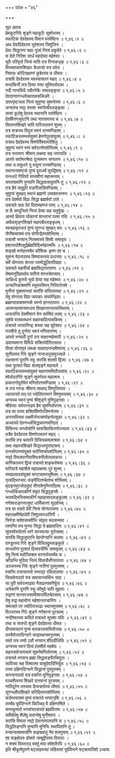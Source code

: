 +++
title = "४६"

+++

सूत उवाच  
हेमकूटगिरेः शृङ्गे महाकूटैः सुशोभनम् ।  
स्फाटिकं देवदेवस्य विमानं परमेष्ठिनः ॥ १,४६।१ ॥  
अथ देवादिदेवस्य भूतेशस्य त्रिशूलिनः ।  
देवाः सिद्धगणा यक्षाः पूजां नित्यं प्रकुर्वते ॥ १,४६।२ ॥  
स देवो गिरिशः सार्धं महादेव्या महेश्वरः ।  
भूतैः परिवृतो नित्यं भाति तत्र पिनाकधृक् ॥ १,४६।३ ॥  
विभक्तचारुशिखरः कैलासो यत्र पर्वतः ।  
निवासः कोटियक्षाणां कुबेरस्य च धीमतः ।  
तत्रापि देवदेवस्य भवस्यायतनं महत् ॥ १,४६।४ ॥  
मन्दाकिनी तत्र दिव्या रम्या सुविमलोदका ।  
नदी नानाविधैः पद्मैरनेकैः समलङ्कृता ॥ १,४६।५ ॥  
देवदानवगन्धर्वयक्षराक्षसकिन्नरैः ।  
उपस्पृष्टजला नित्यं सुपुण्या सुमनोरमा ॥ १,४६।६ ॥  
अन्याश्च नद्यः शतशः स्वर्णपद्मैरलङ्कृताः ।  
तासां कूलेषु देवस्य स्थानानि परमेष्ठिनः ।  
देवर्षिगणजुष्टानि तथा नारायणस्य च ॥ १,४६।७ ॥  
सितान्तशिखरे चापि पारिजातवनं शुभम् ।  
तत्र शक्रस्य विपुलं भवनं रत्नमण्डितम् ।  
स्फाटिकस्तम्भसंयुक्तं हेमगोपुरसंयुतम् ॥ १,४६।८ ॥  
तत्राथ देवदेवस्य विष्णोर्विश्वामरेशितुः ।  
सुपुण्यं भवनं रम्यं सर्वरत्नोपशोभितम् ॥ १,४६।९ ॥  
तत्र नारायणः श्रीमान् लक्ष्म्या सह जगत्पतिः ।  
आस्ते सर्वामरश्रेष्ठः पूज्यमानः सनातनः ॥ १,४६।१० ॥  
तथा च वसुधारे तु वसूनां रत्नमण्डितम् ।  
स्थानानामष्टकं पुण्यं दुराधर्षं सुरद्विषाम् ॥ १,४६।११ ॥  
रत्नधारे गिरिवरे सप्तर्षोणां महात्मनाम् ।  
सप्ताश्रमाणि पुण्यानि सिद्धावासयुतानि तु ॥ १,४६।१२ ॥  
तत्र हैमं चतुर्द्वारं वज्रनीलादिमण्डितम् ।  
सुपुण्यं सुमहत् स्थानं ब्रह्मणो ऽव्यक्तजन्मनः ॥ १,४६।१३ ॥  
तत्र देवर्षयो विप्राः सिद्धा ब्रह्मर्षयो ऽपरे ।  
उपासते सदा देवं पितामहमजं परम् ॥ १,४६।१४ ॥  
स तैः सम्पूजितो नित्यं देव्या सह चतुर्मुखः ।  
आस्ते हिताय लोकानां शान्तानां परमा गतिः ॥ १,४६।१५ ॥  
अथैकशृङ्गशिखरे महापद्मैरलङ्कृतम् ।  
स्वच्छामृतजलं पुण्यं सुगन्धं सुमहत् सरः ॥ १,४६।१६ ॥  
जैगीषव्याश्रमं तत्र योगीन्द्रैरुपशोभितम् ।  
तत्रासौ भगवान् नित्यमास्ते शिष्यैः समावृतः ।  
प्रशान्तदोषैरक्षुद्रैर्ब्रह्मविद्भिर्महात्मभिः ॥ १,४६।१७ ॥  
शङ्खो मनोहरश्चैव कौशिकः कृष्ण एव च ।  
सुमना वेदनादश्च शिष्यास्तस्य प्रधानतः ॥ १,४६।१८ ॥  
सर्वे योगरताः शान्ता भस्मोद्धूलितविग्रहाः ।  
उपासते महावीर्या ब्रह्मविद्यापरायणाः ॥ १,४६।१९ ॥  
तेषामनुग्रिहार्थाय यतीनां शान्तचेतसाम् ।  
सान्निध्यं कुरुते भूयो देव्या सह महेश्वरः ॥ १,४६।२० ॥  
अन्यानिचाश्रमाणि स्युस्तस्मिन् गिरिवरोत्तमे ।  
मुनीनां युक्तमनसां सरांसि सरितस्तथा ॥ १,४६।२१ ॥  
तेषु योगरता विप्रा जापकाः संयतेन्द्रियाः ।  
ब्रह्मण्यासक्तमनसो रमन्ते ज्ञानतत्पराः ॥ १,४६।२२ ॥  
आत्मन्यात्मानमाधाय शिखान्तान्तरमास्थितम् ।  
धायायन्ति देवमीशानं येन सर्वमिदं ततम् ॥ १,४६।२३ ॥  
सुमेघे वासवस्थानं सहस्त्रादित्यसन्निभम् ।  
तत्रास्ते भगवानिन्द्रः शच्या सह सुरेश्वरः ॥ १,४६।२४ ॥  
गजशैले तु दुर्गाया भवनं मणितारणम् ।  
आस्ते भगवती दुर्गा तत्र साक्षान्महेश्वरी ॥ १,४६।२५ ॥  
उपास्यमाना विविधैः शक्तिभेदैरितस्ततः ।  
पीत्वा योगामृतं लब्ध्वा साक्षादानन्दमैश्वरम् ॥ १,४६।२६ ॥  
सुनीलस्य गिरेः शृङ्गे नानाधातुसमुज्ज्वले ।  
राक्षसानां पुराणि स्युः सरांसि शतशो द्विजाः ॥ १,४६।२७ ॥  
तथा पुरशतं विप्राः शतशृङ्गे महाचले ।  
स्फाटिकस्तम्भसंयुक्तं यक्षाणाममितौजसाम् ॥ १,४६।२८ ॥  
श्वेतोदरगिरेः शृङ्गे सुपर्णस्य महात्मनः ।  
प्राकारगोपुरोपेतं मणितोरणमण्डितम् ॥ १,४६।२९ ॥  
स तत्र गरुडः श्रीमान् साक्षाद् विष्णुरिवापरः ।  
ध्यात्वास्ते तत् परं ज्योतिरात्मानं विष्णुमव्ययम् ॥ १,४६।३० ॥  
अन्यच्च भवनं पुण्यं श्रीशृङ्गे मुनिपुङ्गवाः ।  
श्रीदेव्याः सर्वरत्नाढ्यं हैमं सुमणितोरणम् ॥ १,४६।३१ ॥  
तत्र सा परमा शक्तिर्विष्णोरतिमनोरमा ।  
अनन्तविभवा लक्ष्मीर्जगत्सम्मोहनोत्सुका ॥ १,४६।३२ ॥  
अध्यास्ते देवगन्धर्वसिद्धचारणवन्दिता ।  
विचिन्त्य जगतोयोनिं स्वशक्तिकिरणोज्ज्वला ॥ १,४६।३३ ॥  
तत्रैव देवदेवस्य विष्णोरायतनं महत् ।  
सरांसि तत्र चत्वारि विचित्रकमलाश्रया ॥ १,४६।३४ ॥  
तथा सहस्त्रशिखरे विद्याधरपुराष्टकम् ।  
रत्नसोपानसंयुक्तं सरोभिश्चोपशोभितम् ॥ १,४६।३५ ॥  
नद्यो विमलपानीयाश्चित्रनीलोत्पलाकराः ।  
कर्णिकारवनं द्विव्यं तत्रास्ते शङ्करोमया ॥ १,४६।३६ ॥  
पारियात्रे महाशैले महालक्ष्म्याः पुरं शुभम् ।  
रम्यप्रासादसंयुक्तं घण्टाचामरभूषितम् ॥ १,४६।३७ ॥  
नृत्यद्भिरप्सरः सङ्घैरितश्चेतश्च शोभितम् ।  
मृदङ्गमुरजोद्घुष्टं वीणावेणुनिनादितम् ॥ १,४६।३८ ॥  
गन्धर्वकिन्नराकीर्णं संवृतं सिद्धपुङ्गवैः ।  
भास्वद्भित्तिसमाकीर्णं महाप्रासादसङ्कुलम् ॥ १,४६।३९ ॥  
गणेश्वराङ्गनाजुष्टं धार्मिकाणां सुदर्शनम् ।  
तत्र सा वसते देवी नित्यं योगपरायणा ॥ १,४६।४० ॥  
महालक्ष्मीर्महादेवी त्रिशूलवरधारिणी ।  
त्रिनेत्रा सर्वशसक्तीभिः संवृता सदसन्मया ।  
पश्यन्ति तत्र मुनयः सिद्धा ये ब्रह्मवादिनः ॥ १,४६।४१ ॥  
सुपार्श्वस्योत्तरे भागे सरस्वत्याः पुरोत्तमम् ।  
सरांसि सिद्धजुष्टानि देवभोग्यानि सत्तमाः ॥ १,४६।४२ ॥  
पाण्डुरस्य गिरेः शृङ्गे विचित्रद्रुमसङ्कुले ।  
सन्धर्वाणां पुरशतं दिव्यस्त्रीभिः समावृतम् ॥ १,४६।४३ ॥  
तेषु नित्यं मदोत्सिक्ता वरनार्यस्तथैव च ।  
क्रीडन्ति मुदिता नित्यं विलासैर्भोगतत्पराः ॥ १,४६।४४ ॥  
अञ्जनस्य गिरेः शृङ्गे नारीणां पुरमुत्तमम् ।  
वसन्ति तत्राप्सरसो रम्भाद्या रतिलालसाः ॥ १,४६।४५ ॥  
चित्रसेनादयो यत्र समायान्त्यर्थिनः सदा ।  
सा पुरी सर्वरत्नाढ्या नैकप्रस्त्रवणैर्युता ॥ १,४६।४६ ॥  
अनेकानि पुराणि स्युः कौमुदे चापि सुव्रताः ।  
रुद्राणां शान्तरजसामीश्वरार्पितचेतसाम् ॥ १,४६।४७ ॥  
तेषु रुद्रा महायोगा महेशान्तरचारिणः ।  
समासते परं ज्योतिरारूढाः स्थानमुत्तमम् ॥ १,४६।४८ ॥  
पिञ्जरस्य गिरेः शृङ्गे गणेशानां पुरत्रयम् ।  
नन्दीश्वरस्य कपिले तत्रास्ते सुयशा यतिः ॥ १,४६।४९ ॥  
तथा च जारुधैः शृङ्गे देवदेवस्य धीमतः ।  
दीप्तमायतनं पुण्यं भास्करस्यामितौजसः ॥ १,४६।५० ॥  
तस्यैवोत्तरदिग्भागे चन्द्रस्थानमनुत्तमम् ।  
रमते तत्र रम्यो ऽसौ भगवान् शीतदीधितिः ॥ १,४६।५१ ॥  
अन्यच्च भवनं दिव्यं हंसशैले महर्षयः ।  
सहस्त्रयोजनायामं सुवर्णमणितोरणम् ॥ १,४६।५२ ॥  
तत्रास्ते भगवान् ब्रह्मा सिद्धसङ्घैरभिष्टुतः ।  
सावित्र्या सह विश्वात्मा वासुदेवादिभिर्युतः ॥ १,४६।५३ ॥  
तस्य दक्षिणदिग्भागे सिद्धानां पुरमुत्तमम् ।  
सनन्दनादयो यत्र वसन्ति मुनिपुङ्गवाः ॥ १,४६।५४ ॥  
पञ्चशैलस्य शिखरे दानवानां पुरत्रयम् ।  
नातिदूरेण तस्याथ दैत्यचार्यस्य धीमतः ॥ १,४६।५५ ॥  
सुगन्धशैलशिखरे सरिद्भिरुपशोभितम् ।  
कर्दमस्याश्रमं पुण्यं तत्रास्ते भगवानृषिः ॥ १,४६।५६ ॥  
तस्यैव पूर्वदिग्भागे किञ्चिद् वै दक्षिणाश्रिते ।  
सनत्कुमारो भगवांस्तत्रास्ते ब्रह्मवित्तमः ॥ १,४६।५७ ॥  
सर्वेष्वेतेषु शैलेषु ततान्येषु मुनीश्वराः ।  
सरांसि विमला नद्यो देवानामालयानि च ॥ १,४६।५८ ॥  
सिद्धलिङ्गानि पुण्यानि मुनिभिः स्थापितानि तु ।  
वन्यान्याश्रमवर्याणि सङ्ख्यातुं नैव शक्नुयाम् ॥ १,४६।५९ ॥  
एष सङ्क्षेपतः प्रोक्तो जम्बूद्वीपस्य विस्तरः ।  
न शक्यं विस्तराद् वक्तुं मया वर्षशतैरपि ॥ १,४६।६० ॥  
इति श्रीकूर्मपुराणे षट्साहस्त्र्यां संहितायां पूर्वविभागे षट्चत्वारिशो ऽध्यायः  
    